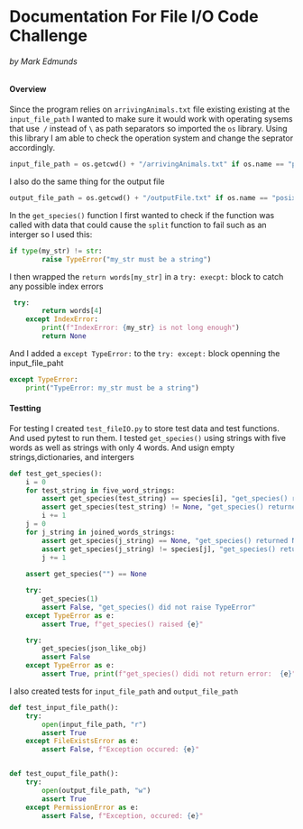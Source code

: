 # Documentation For File I/O Code Challenge

###### by Mark Edmunds

#### Overview

Since the program relies on `arrivingAnimals.txt` file existing existing at the `input_file_path` I wanted to make sure it would work with operating sysems that use` /` instead of `\` as path separators so imported the  `os` library. Using this library I am able to check the operation system and change the seprator accordingly.

```python
input_file_path = os.getcwd() + "/arrivingAnimals.txt" if os.name == "posix" else os.getcwd() + r"\\arrivingAnimals.txt"
```
I also do the same thing for the output file
```python
output_file_path = os.getcwd() + "/outputFile.txt" if os.name == "posix" else os.getcwd() + r"\\outputFile.txt"
```
In the `get_species()` function I first wanted to check if the function was called with data that could cause the `split` function to fail such as an interger so I used this:
```python
if type(my_str) != str:
        raise TypeError("my_str must be a string")
```
I then wrapped the `return words[my_str]` in a `try: execpt:` block to catch any possible index errors
```python
 try:
        return words[4]
    except IndexError:
        print(f"IndexError: {my_str} is not long enough")
        return None
```
And I added a `except TypeError:` to the `try: except:` block openning the input_file_paht
```python
except TypeError:
    print("TypeError: my_str must be a string")
```

#### Testting
For testing I created `test_fileIO.py` to store test data and test functions. And used pytest to run them.
I tested `get_species()` using strings with five words as well as strings with only 4 words. And usign empty strings,dictionaries, and intergers
```python
def test_get_species():
    i = 0
    for test_string in five_word_strings:
        assert get_species(test_string) == species[i], "get_species() returned incorrect species"
        assert get_species(test_string) != None, "get_species() returned IndexError"
        i += 1
    j = 0
    for j_string in joined_words_strings:
        assert get_species(j_string) == None, "get_species() returned None"
        assert get_species(j_string) != species[j], "get_species() returned IndexError"
        j += 1
    
    assert get_species("") == None

    try:
        get_species(1)
        assert False, "get_species() did not raise TypeError"
    except TypeError as e:
        assert True, f"get_species() raised {e}"

    try:
        get_species(json_like_obj)
        assert False
    except TypeError as e:
        assert True, print(f"get_species() didi not return error:  {e}")
```
I also created tests for `input_file_path` and `output_file_path`
```python
def test_input_file_path():
    try:
        open(input_file_path, "r")
        assert True
    except FileExistsError as e:
        assert False, f"Exception occured: {e}"


def test_ouput_file_path():
    try:
        open(output_file_path, "w")
        assert True
    except PermissionError as e:
        assert False, f"Exception, occured: {e}"
```
